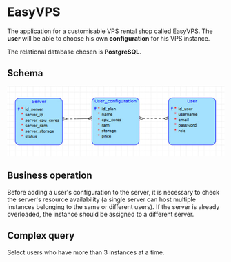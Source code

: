 # EasyVPS
The application for a customisable VPS rental shop called EasyVPS.
The **user** will be able to choose his own **configuration**  for his VPS instance.

The relational database chosen is **PostgreSQL**.
## Schema
![DBschema](DatabaseSchema.png)
## Business operation
Before adding a user's configuration to the server, it is necessary to check the server's resource availability (a single server can host multiple instances belonging to the same or different users). If the server is already overloaded, the instance should be assigned to a different server.
## Complex query
Select users who have more than 3 instances at a time.


